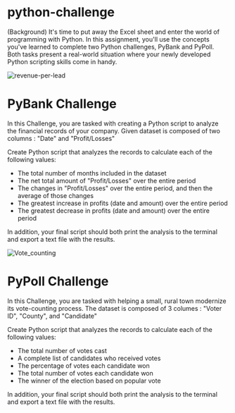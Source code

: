 # python-challenge
(Background)
It's time to put away the Excel sheet and enter the world of programming with Python. In this assignment, you'll use the concepts you've learned to complete two Python challenges, PyBank and PyPoll. Both tasks present a real-world situation where your newly developed Python scripting skills come in handy.

![revenue-per-lead](https://github.com/JeesuKwon/python-challenge/assets/157546001/340cf455-d95e-40e3-b212-02771beaf0f5)


# PyBank Challenge
In this Challenge, you are tasked with creating a Python script to analyze the financial records of your company. Given dataset is composed of two columns : "Date" and "Profit/Losses"

Create Python script that analyzes the records to calculate each of the following values:
* The total number of months included in the dataset
* The net total amount of "Profit/Losses" over the entire period
* The changes in "Profit/Losses" over the entire period, and then the average of those changes
* The greatest increase in profits (date and amount) over the entire period
* The greatest decrease in profits (date and amount) over the entire period
  
In addition, your final script should both print the analysis to the terminal and export a text file with the results.

![Vote_counting](https://github.com/JeesuKwon/python-challenge/assets/157546001/37618ce6-f866-4711-9c61-60e1ce1839d4)


# PyPoll Challenge
In this Challenge, you are tasked with helping a small, rural town modernize its vote-counting process.
The dataset is composed of 3 columes : "Voter ID", "County", and "Candidate"

Create Python script that analyzes the records to calculate each of the following values:
* The total number of votes cast
* A complete list of candidates who received votes
* The percentage of votes each candidate won
* The total number of votes each candidate won
* The winner of the election based on popular vote

In addition, your final script should both print the analysis to the terminal and export a text file with the results.
